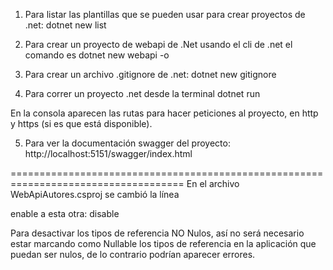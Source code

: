 1.  Para listar las plantillas que se pueden usar para crear proyectos de .net:
dotnet new list

2.  Para crear un proyecto de webapi de .Net usando el cli de .net el comando es
dotnet new webapi -o <Nombre del proyecto>

3.  Para crear un archivo .gitignore de .net:
dotnet new gitignore

4.  Para correr un proyecto .net desde la terminal
dotnet run

En la consola aparecen las rutas para hacer peticiones al proyecto, en http y https 
(si es que está disponible).

5. Para ver la documentación swagger del proyecto:
http://localhost:5151/swagger/index.html

====================================================================================
En el archivo WebApiAutores.csproj se cambió la línea

<Nullable>enable</Nullable>
a esta otra:
<Nullable>disable</Nullable>

Para desactivar los tipos de referencia NO Nulos, así no será necesario estar marcando
como Nullable los tipos de referencia en la aplicación que puedan ser nulos, de lo 
contrario podrían aparecer errores.
